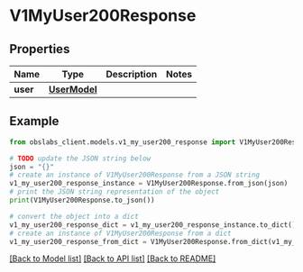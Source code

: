 # V1MyUser200Response


## Properties

Name | Type | Description | Notes
------------ | ------------- | ------------- | -------------
**user** | [**UserModel**](UserModel.md) |  | 

## Example

```python
from obslabs_client.models.v1_my_user200_response import V1MyUser200Response

# TODO update the JSON string below
json = "{}"
# create an instance of V1MyUser200Response from a JSON string
v1_my_user200_response_instance = V1MyUser200Response.from_json(json)
# print the JSON string representation of the object
print(V1MyUser200Response.to_json())

# convert the object into a dict
v1_my_user200_response_dict = v1_my_user200_response_instance.to_dict()
# create an instance of V1MyUser200Response from a dict
v1_my_user200_response_from_dict = V1MyUser200Response.from_dict(v1_my_user200_response_dict)
```
[[Back to Model list]](../README.md#documentation-for-models) [[Back to API list]](../README.md#documentation-for-api-endpoints) [[Back to README]](../README.md)


